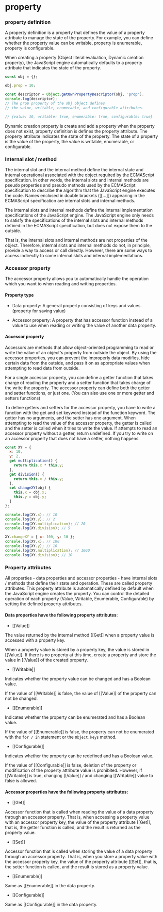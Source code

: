 # property

### property definition

A property definition is a property that defines the value of a property attribute to manage the state of the property. For example, you can define whether the property value can be writable, property is enumerable, property is configurable.

When creating a property \(Object literal evaluation, Dynamic creation property\), the JavaScript engine automatically defaults to a property attribute that indicates the state of the property.

```javascript
const obj = {};

obj.prop = 10;

const descriptor = Object.getOwnPropertyDescriptor(obj, 'prop');
console.log(descriptor);
// The prop property of the obj object defines 
// the value, writable, enumerable, and configurable attributes.

// {value: 10, writable: true, enumerable: true, configurable: true}
```

Dynamic creation property is create and add a property when the property does not exist, property definition is defines the property attribute. The property attribute indicates the state of the property. The state of a property is the value of the property, the value is writable, enumerable, or configurable.



### Internal slot / method

The internal slot and the internal method define the internal state and internal operational associated with the object required by the ECMAScript specification. In other words, the internal slots and internal methods are pseudo properties and pseudo methods used by the ECMAScript specification to describe the algorithm that the JavaScript engine executes the code. Names enclosed in double brackets \(\[\[...\]\]\) appearing in the ECMAScript specification are internal slots and internal methods.

The internal slots and internal methods define the internal implementation specifications of the JavaScript engine. The JavaScript engine only needs to satisfy the specifications of the internal slots and internal methods defined in the ECMAScript specification, but does not expose them to the outside.

That is, the internal slots and internal methods are not properties of the object. Therefore, internal slots and internal methods do not, in principle, provide a way to access or call directly. However, there are some ways to access indirectly to some internal slots and internal implementations.



### Accessor property

The accessor property allows you to automatically handle the operation which you want to when reading and writing properties.



#### Property type

* Data property: A general property consisting of keys and values. \(property for saving value\)



* Accessor property:  A property that has accessor function instead of a value to use when reading or writing the value of another data property.



#### Accessor property

Accessors are methods that allow object-oriented programming to read or write the value of an object's property from outside the object. By using the accessor properties, you can prevent the improperly data modifies, hide certain data from the outside, and pass it on as appropriate values when attempting to read data from outside.

For a single accessor property, you can define a getter function that takes charge of reading the property and a setter function that takes charge of the write the property. The accessor property can define both the getter and setter functions, or just one. \(You can also use one or more getter and setters functions\)

To define getters and setters for the accessor property, you have to write a function with the get and set keyword instead of the function keyword. The getter has no arguments, and the setter has one argument. When attempting to read the value of the accessor property, the getter is called and the setter is called when it tries to write the value. If attempts to read an accessor property without a getter, return undefined. If you try to write on an accessor property that does not have a setter, nothing happens.

```javascript
const XY = {
  x: 10,
  y: 2,
  get multiplication() {
    return this.x * this.y;
  },
  get division() {
    return this.x / this.y;
  },
  set changeXY(obj) {
    this.x = obj.x;
    this.y = obj.y;
  }
};

console.log(XY.x); // 10
console.log(XY.y); // 2
console.log(XY.multiplication); // 20
console.log(XY.division); // 5

XY.changeXY = { x: 100, y: 10 };
console.log(XY.x); // 100
console.log(XY.y); // 10
console.log(XY.multiplication); // 1000
console.log(XY.division); // 10
```



### Property attributes

All properties - data properties and accessor properties - have internal slots / methods that define their state and operation. These are called property attributes. This property attribute is automatically defined by default when the JavaScript engine creates the property. You can control the detailed operation of each property \(Value, Writable, Enumerable, Configurable\) by setting the defined property attributes.

#### Data properties have the following property attributes:

* \[\[Value\]\]

The value returned by the internal method \[\[Get\]\] when a property value is accessed with a property key.

When a property value is stored by a property key, the value is stored in \[\[Value\]\]. If there is no property at this time, create a property and store the value in \[\[Value\]\] of the created property.



* \[\[Writable\]\]

Indicates whether the property value can be changed and has a Boolean value.

If the value of \[\[Writable\]\] is false, the value of \[\[Value\]\] of the property can not be changed.



* \[\[Enumerable\]\]

Indicates whether the property can be enumerated and has a Boolean value.

If the value of \[\[Enumerable\]\] is false, the property can not be enumerated with the `for / in` statement or the `Object.keys` method.



* \[\[Configurable\]\]

Indicates whether the property can be redefined and has a Boolean value.

If the value of \[\[Configurable\]\] is false, deletion of the property or modification of the property attribute value is prohibited. However, if \[\[Writable\]\] is true, changing \[\[Value\]\] / and changing \[\[Writable\]\] value to false is allowed.



#### Accessor properties have the following property attributes:

* \[\[Get\]\]

Accessor function that is called when reading the value of a data property through an accessor property. That is, when accessing a property value with an accessor property key, the value of the property attribute \[\[Get\]\], that is, the getter function is called, and the result is returned as the property value.



* \[\[Set\]\]

Accessor function that is called when storing the value of a data property through an accessor property. That is, when you store a property value with the accessor property key, the value of the property attribute \[\[Set\]\], that is, the setter function is called, and the result is stored as a property value.



* \[\[Enumerable\]\]

Same as \[\[Enumerable\]\] in the data property.



* \[\[Configurable\]\]

Same as \[\[Configurable\]\] in the data property.






